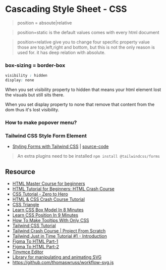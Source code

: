 # Cascading Style Sheet - CSS


> position = absoute|relative

> position=static is the default values comes with every html document

> position=relative give you to change four specific property value those are top,left,right and bottom, but this is not the only reason is used for.
it has deep relation with absolute.


### box-sizing = border-box

```css
visibility : hidden
display: none
```

When you set visibility property to hidden that means your html element lost the visuals but still sits there.

When you set display property to none that remove that content from the dom thus it's lost visibility.

### How to make popover menu?


### Tailwind CSS Style Form Element
* [Styling Forms with Tailwind CSS](https://www.youtube.com/watch?v=pONeWAzDsQg) | [source-code](https://play.tailwindcss.com/oOpq1MifsS)

> An extra plugins need to be installed `npm install @tailwindcss/forms`

## Resource
* [HTML Master Course for beginners](https://www.youtube.com/playlist?list=PLZij6bgEHkTWmiVApgI0Nvwqd8KC6LlzU)
* [HTML Tutorial for Beginners: HTML Crash Course](https://www.youtube.com/watch?v=qz0aGYrrlhU)
* [CSS Tutorial - Zero to Hero](https://www.youtube.com/watch?v=1Rs2ND1ryYc)
* [HTML & CSS Crash Course Tutorial](https://www.youtube.com/watch?v=hu-q2zYwEYs&list=PL4cUxeGkcC9ivBf_eKCPIAYXWzLlPAm6G)
* [CSS Triangle](https://css-tricks.com/snippets/css/css-triangle)
* [Learn CSS Box Model In 8 Minutes](https://www.youtube.com/watch?v=rIO5326FgPE)
* [Learn CSS Position In 9 Minutes](https://www.youtube.com/watch?v=jx5jmI0UlXU)
* [How To Make Tooltips With Only CSS](https://www.youtube.com/watch?v=ujlpzTyJp-M)
* [Tailwind CSS Tutorial](https://www.youtube.com/watch?v=bxmDnn7lrnk&list=PL4cUxeGkcC9gpXORlEHjc5bgnIi5HEGhw)
* [Tailwind Crash Course | Project From Scratch](https://www.youtube.com/watch?v=dFgzHOX84xQ)
* [Tailwind Just in Time Tutorial #1 - Introduction](https://www.youtube.com/watch?v=aQS7kaje-24&list=PL4cUxeGkcC9ht1OMQPhBVKAb2dVLhg-MJ)
* [Figma To HTML Part-1](https://www.youtube.com/watch?v=rRcKgrM4kzE)
* [Figma To HTML Part-2](https://www.youtube.com/watch?v=DJ0Xad60pTM)
* [Tinymce Editor](https://github.com/tinymce/tinymce)
* [Library for manipulating and animating SVG](https://svgjs.dev/docs/3.0/)
* https://github.com/thomaswruss/workflow-svg.js
